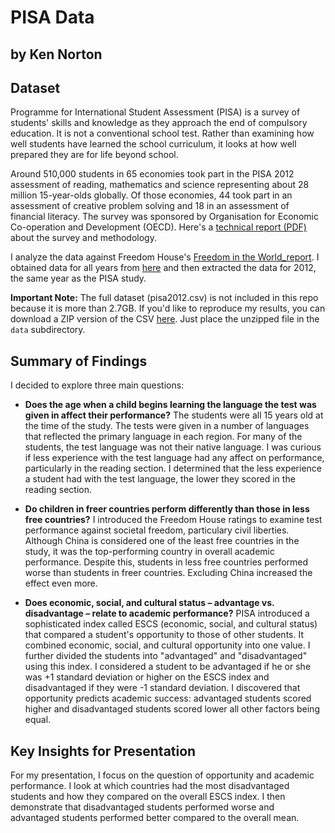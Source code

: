 # PISA Data
## by Ken Norton

## Dataset

Programme for International Student Assessment (PISA) is a survey of students' skills and knowledge as they approach the end of compulsory education. It is not a conventional school test. Rather than examining how well students have learned the school curriculum, it looks at how well prepared they are for life beyond school.

Around 510,000 students in 65 economies took part in the PISA 2012 assessment of reading, mathematics and science representing about 28 million 15-year-olds globally. Of those economies, 44 took part in an assessment of creative problem solving and 18 in an assessment of financial literacy. The survey was sponsored by Organisation for Economic Co-operation and Development (OECD). Here's a [technical report (PDF)](PISA-2012-technical-report-final.pdf) about the survey and methodology.

I analyze the data against Freedom House's [Freedom in the World_report](https://en.wikipedia.org/wiki/Freedom_in_the_World#cite_note-FITW-2012-11). I obtained data for all years from [here](https://freedomhouse.org/content/freedom-world-data-and-resources) and then extracted the data for 2012, the same year as the PISA study.

**Important Note:** The full dataset (pisa2012.csv) is not included in this repo because it is more than 2.7GB. If you'd like to reproduce my results, you can download a ZIP version of the CSV [here](https://www.google.com/url?q=https://s3.amazonaws.com/udacity-hosted-downloads/ud507/pisa2012.csv.zip&sa=D&ust=1558738943385000). Just place the unzipped file in the `data` subdirectory.


## Summary of Findings

I decided to explore three main questions:

* **Does the age when a child begins learning the language the test was given in affect their performance?** The students were all 15 years old at the time of the study. The tests were given in a number of languages that reflected the primary language in each region. For many of the students, the test language was not their native language. I was curious if less experience with the test language had any affect on performance, particularly in the reading section. I determined that the less experience a student had with the test language, the lower they scored in the reading section.

* **Do children in freer countries perform differently than those in less free countries?** I introduced the Freedom House ratings to examine test performance against societal freedom, particulary civil liberties. Although China is considered one of the least free countries in the study, it was the top-performing country in overall academic performance. Despite this, students in less free countries performed worse than students in freer countries. Excluding China increased the effect even more. 

* **Does economic, social, and cultural status – advantage vs. disadvantage – relate to academic performance?** PISA introduced a sophisticated index called ESCS (economic, social, and cultural status) that compared a student's opportunity to those of other students. It combined economic, social, and cultural opportunity into one value. I further divided the students into "advantaged" and "disadvantaged" using this index. I considered a student to be advantaged if he or she was +1 standard deviation or higher on the ESCS index and disadvantaged if they were -1 standard deviation. I discovered that opportunity predicts academic success: advantaged students scored higher and disadvantaged students scored lower all other factors being equal.

## Key Insights for Presentation

For my presentation, I focus on the question of opportunity and academic performance. I look at which countries had the most disadvantaged students and how they compared on the overall ESCS index. I then demonstrate that disadvantaged students performed worse and advantaged students performed better compared to the overall mean.
